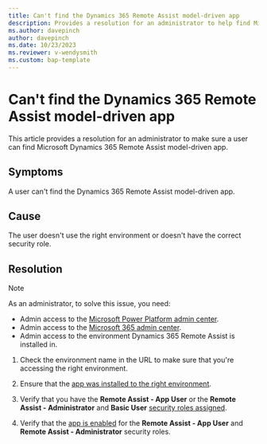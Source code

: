```yaml
---
title: Can't find the Dynamics 365 Remote Assist model-driven app
description: Provides a resolution for an administrator to help find Microsoft Dynamics 365 Remote Assist model-driven app.
ms.author: davepinch
author: davepinch
ms.date: 10/23/2023
ms.reviewer: v-wendysmith
ms.custom: bap-template
---
```

# Can't find the Dynamics 365 Remote Assist model-driven app

This article provides a resolution for an administrator to make sure a user can find Microsoft Dynamics 365 Remote Assist model-driven app.

## Symptoms

A user can't find the Dynamics 365 Remote Assist model-driven app.

## Cause

The user doesn't use the right environment or doesn't have the correct security role.

## Resolution

> [!NOTE]
> As an administrator, to solve this issue, you need:
>
> - Admin access to the [Microsoft Power Platform admin center](https://admin.powerplatform.microsoft.com/).
> - Admin access to the [Microsoft 365 admin center](https://admin.microsoft.com/AdminPortal).
> - Admin access to the environment Dynamics 365 Remote Assist is installed in.

1. Check the environment name in the URL to make sure that you're accessing the right environment.

2. Ensure that the [app was installed to the right environment](/dynamics365/mixed-reality/remote-assist/ra-webapp-install#install-the-dynamics-365-remote-assist-model-driven-app).

3. Verify that you have the **Remote Assist - App User** or the **Remote Assist - Administrator** and **Basic User** [security roles assigned](/dynamics365/mixed-reality/remote-assist/asset-capture-add-users#assign-dynamics-365-security-roles).

4. Verify that the [app is enabled](/dynamics365/mixed-reality/remote-assist/asset-capture-add-users#manage-app-roles) for the **Remote Assist - App User** and **Remote Assist - Administrator** security roles.
